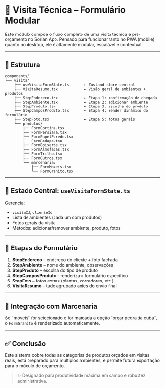 # 🧾 Visita Técnica – Formulário Modular

Este módulo compõe o fluxo completo de uma visita técnica e pré-orçamento no Sorian App. Pensado para funcionar tanto no PWA (mobile) quanto no desktop, ele é altamente modular, escalável e contextual.

---

## 📁 Estrutura

```
components/
└── visita/
    ├── useVisitaFormState.ts       ← Zustand store central
    ├── VisitaResumo.tsx            ← Visão geral de ambientes + produtos
    ├── StepEndereco.tsx            ← Etapa 1: confirmação de chegada
    ├── StepAmbiente.tsx            ← Etapa 2: adicionar ambiente
    ├── StepProduto.tsx             ← Etapa 3: escolha do produto
    ├── StepCamposProduto.tsx       ← Etapa 4: render dinâmico do formulário
    ├── StepFoto.tsx                ← Etapa 5: fotos gerais
    └── produtos/
        ├── FormCortina.tsx
        ├── FormPersiana.tsx
        ├── FormPapelParede.tsx
        ├── FormRodape.tsx
        ├── FormBoiserie.tsx
        ├── FormAlmofadas.tsx
        ├── FormTrilho.tsx
        ├── FormOutros.tsx
        └── marcenaria/
            ├── FormMoveis.tsx
            └── FormGranito.tsx
```

---

## 🧠 Estado Central: `useVisitaFormState.ts`

Gerencia:
- `visitaId`, `clienteId`
- Lista de ambientes (cada um com produtos)
- Fotos gerais da visita
- Métodos: adicionar/remover ambiente, produto, fotos

---

## 🧩 Etapas do Formulário

1. **StepEndereco** – endereço do cliente + foto fachada
2. **StepAmbiente** – nome do ambiente, observações
3. **StepProduto** – escolha do tipo de produto
4. **StepCamposProduto** – renderiza o formulário específico
5. **StepFoto** – fotos extras (plantas, corredores, etc.)
6. **VisitaResumo** – tudo agrupado antes do envio final

---

## 🔄 Integração com Marcenaria
Se "móveis" for selecionado e for marcada a opção "orçar pedra da cuba", o `FormGranito` é renderizado automaticamente.

---

## ✅ Conclusão
Este sistema cobre todas as categorias de produtos orçados em visitas reais, está preparado para múltiplos ambientes, e permite futura exportação para o módulo de orçamento.

> ✨ Designado para produtividade máxima em campo e robustez administrativa.
